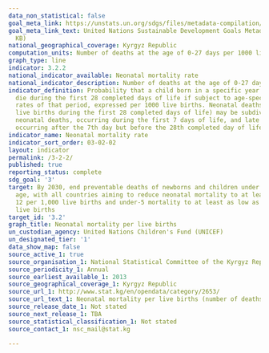 ```yaml
---
data_non_statistical: false
goal_meta_link: https://unstats.un.org/sdgs/files/metadata-compilation/Metadata-Goal-3.pdf
goal_meta_link_text: United Nations Sustainable Development Goals Metadata (PDF 225
  KB)
national_geographical_coverage: Kyrgyz Republic
computation_units: Number of deaths at the age of 0-27 days per 1000 live births
graph_type: line
indicator: 3.2.2
national_indicator_available: Neonatal mortality rate
national_indicator_description: Number of deaths at the age of 0-27 days per 1000 live births
indicator_definition: Probability that a child born in a specific year or period will
  die during the first 28 completed days of life if subject to age-specific mortality
  rates of that period, expressed per 1000 live births. Neonatal deaths (deaths among
  live births during the first 28 completed days of life) may be subdivided into early
  neonatal deaths, occurring during the first 7 days of life, and late neonatal deaths,
  occurring after the 7th day but before the 28th completed day of life.
indicator_name: Neonatal mortality rate
indicator_sort_order: 03-02-02
layout: indicator
permalink: /3-2-2/
published: true
reporting_status: complete
sdg_goal: '3'
target: By 2030, end preventable deaths of newborns and children under 5 years of
  age, with all countries aiming to reduce neonatal mortality to at least as low as
  12 per 1,000 live births and under-5 mortality to at least as low as 25 per 1,000
  live births
target_id: '3.2'
graph_title: Neonatal mortality per live births
un_custodian_agency: United Nations Children's Fund (UNICEF)
un_designated_tier: '1'
data_show_map: false
source_active_1: true
source_organisation_1: National Statistical Committee of the Kyrgyz Republic
source_periodicity_1: Annual
source_earliest_available_1: 2013
source_geographical_coverage_1: Kyrgyz Republic
source_url_1: http://www.stat.kg/en/opendata/category/2653/
source_url_text_1: Neonatal mortality per live births (number of deaths at the age of 0-27 days per 1000 live births)
source_release_date_1: Not stated
source_next_release_1: TBA
source_statistical_classification_1: Not stated
source_contact_1: nsc_mail@stat.kg

---
```

